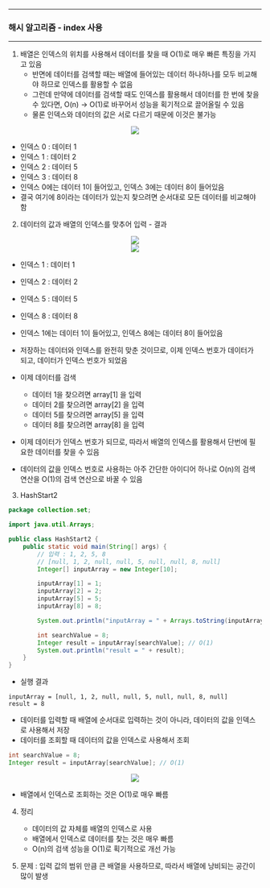 -----
### 해시 알고리즘 - index 사용
-----
1. 배열은 인덱스의 위치를 사용해서 데이터를 찾을 때 O(1)로 매우 빠른 특징을 가지고 있음
   - 반면에 데이터를 검색할 때는 배열에 들어있는 데이터 하나하나를 모두 비교해야 하므로 인덱스를 활용할 수 없음
   - 그런데 만약에 데이터를 검색할 때도 인덱스를 활용해서 데이터를 한 번에 찾을 수 있다면, O(n) → O(1)로 바꾸어서 성능을 획기적으로 끌어올릴 수 있음
   - 물론 인덱스와 데이터의 값은 서로 다르기 때문에 이것은 불가능

<div align="center">
<img src="https://github.com/user-attachments/assets/1ab4b25e-a4e5-45d8-bd45-4310de9b30d5">
</div>

   - 인덱스 0 : 데이터 1
   - 인덱스 1 : 데이터 2
   - 인덱스 2 : 데이터 5
   - 인덱스 3 : 데이터 8
   - 인덱스 0에는 데이터 1이 들어있고, 인덱스 3에는 데이터 8이 들어있음
   - 결국 여기에 8이라는 데이터가 있는지 찾으려면 순서대로 모든 데이터를 비교해야 함

2. 데이터의 값과 배열의 인덱스를 맞추어 입력 - 결과
<div align="center">
<img src="https://github.com/user-attachments/assets/22273487-4d4c-4e7a-b3c9-0650dbc771cc">
</div>

<div align="center">
<img src="https://github.com/user-attachments/assets/892b320b-b78a-4b57-a8fa-39f2e8174e93">
</div>

   - 인덱스 1 : 데이터 1
   - 인덱스 2 : 데이터 2
   - 인덱스 5 : 데이터 5
   - 인덱스 8 : 데이터 8
   - 인덱스 1에는 데이터 1이 들어있고, 인덱스 8에는 데이터 8이 들어있음
   - 저장하는 데이터와 인덱스를 완전히 맞춘 것이므로, 이제 인덱스 번호가 데이터가 되고, 데이터가 인덱스 번호가 되었음

   - 이제 데이터를 검색
      + 데이터 1을 찾으려면 array[1] 을 입력
      + 데이터 2를 찾으려면 array[2] 을 입력
      + 데이터 5를 찾으려면 array[5] 을 입력
      + 데이터 8를 찾으려면 array[8] 을 입력

   - 이제 데이터가 인덱스 번호가 되므로, 따라서 배열의 인덱스를 활용해서 단번에 필요한 데이터를 찾을 수 있음
   - 데이터의 값을 인덱스 번호로 사용하는 아주 간단한 아이디어 하나로 O(n)의 검색 연산을 O(1)의 검색 연산으로 바꿀 수 있음

3. HashStart2
```java
package collection.set;

import java.util.Arrays;

public class HashStart2 {
    public static void main(String[] args) {
        // 입력 : 1, 2, 5, 8
        // [null, 1, 2, null, null, 5, null, null, 8, null]
        Integer[] inputArray = new Integer[10];

        inputArray[1] = 1;
        inputArray[2] = 2;
        inputArray[5] = 5;
        inputArray[8] = 8;

        System.out.println("inputArray = " + Arrays.toString(inputArray));

        int searchValue = 8;
        Integer result = inputArray[searchValue]; // O(1)
        System.out.println("result = " + result);
    }
}
```
  - 실행 결과
```
inputArray = [null, 1, 2, null, null, 5, null, null, 8, null]
result = 8
```

  - 데이터를 입력할 때 배열에 순서대로 입력하는 것이 아니라, 데이터의 값을 인덱스로 사용해서 저장
  - 데이터를 조회할 때 데이터의 값을 인덱스로 사용해서 조회
```java
int searchValue = 8;
Integer result = inputArray[searchValue]; // O(1)
```
<div align="center">
<img src="https://github.com/user-attachments/assets/373de371-84c2-498c-b9e2-7652587580b4">
</div>

  - 배열에서 인덱스로 조회하는 것은 O(1)로 매우 빠름

4. 정리
   - 데이터의 값 자체를 배열의 인덱스로 사용
   - 배열에서 인덱스로 데이터를 찾는 것은 매우 빠름
   - O(n)의 검색 성능을 O(1)로 획기적으로 개선 가능

5. 문제 : 입력 값의 범위 만큼 큰 배열을 사용하므로, 따라서 배열에 낭비되는 공간이 많이 발생
